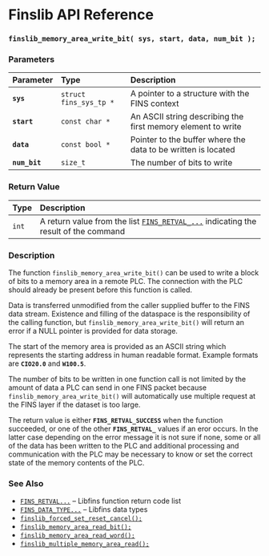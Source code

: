 # Finslib API Reference

### `finslib_memory_area_write_bit( sys, start, data, num_bit );`

### Parameters

| Parameter | Type | Description |
| :--- | :--- | :--- |
|**`sys`**|`struct fins_sys_tp *`|A pointer to a structure with the FINS context|
|**`start`**|`const char *`|An ASCII string describing the first memory element to write|
|**`data`**|`const bool *`|Pointer to the buffer where the data to be written is located|
|**`num_bit`**|`size_t`|The number of bits to write|

### Return Value

| Type | Description |
| :--- | :--- |
|`int`|A return value from the list [`FINS_RETVAL_...`](FINS_RETVAL.md) indicating the result of the command|

### Description

The function `finslib_memory_area_write_bit()` can be used to write a block of bits to a memory area in a remote PLC. The connection with the PLC should already be present before this function is called.

Data is transferred unmodified from the caller supplied buffer to the FINS data stream.  Existence and filling of the dataspace is the responsibility of the calling function, but `finslib_memory_area_write_bit()` will return an error if a NULL pointer is provided for data storage.

The start of the memory area is provided as an ASCII string which represents the starting address in human readable format. Example formats are **`CIO20.0`** and **`W100.5`**.

The number of bits to be written in one function call is not limited by the amount of data a PLC can send in one FINS packet because `finslib_memory_area_write_bit()` will automatically use multiple request at the FINS layer if the dataset is too large.

The return value is either **`FINS_RETVAL_SUCCESS`** when the function succeeded, or one of the other **`FINS_RETVAL_`** values if an eror occurs. In the latter case depending on the error message it is not sure if none, some or all of the data has been written to the PLC and additional processing and communication with the PLC may be necessary to know or set the correct state of the memory contents of the PLC.

### See Also

* [`FINS_RETVAL...`](FINS_RETVAL.md) &ndash; Libfins function return code list
* [`FINS_DATA_TYPE...`](FINS_DATA_TYPE.md) &ndash; Libfins data types
* [`finslib_forced_set_reset_cancel();`](finslib_forced_set_reset_cancel.md)
* [`finslib_memory_area_read_bit();`](finslib_memory_area_read_bit.md)
* [`finslib_memory_area_read_word();`](finslib_memory_area_write_bit.md)
* [`finslib_multiple_memory_area_read();`](finslib_multiple_memory_area_read.md)
